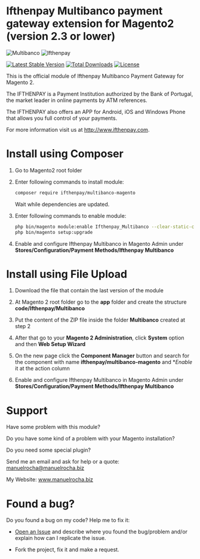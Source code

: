 Ifthenpay Multibanco payment gateway extension for Magento2 (version 2.3 or lower)
===========================================================
![Multibanco](https://raw.githubusercontent.com/manuelrocha88/magento2-Ifthenpay_Multibanco/master/logomb.jpg) ![Ifthenpay](https://raw.githubusercontent.com/manuelrocha88/magento2-Ifthenpay_Multibanco/master/itplogo.png)

[![Latest Stable Version](https://poser.pugx.org/ifthenpay/multibanco-magento/v/stable)](https://packagist.org/packages/ifthenpay/multibanco-magento) [![Total Downloads](https://poser.pugx.org/ifthenpay/multibanco-magento/downloads)](https://packagist.org/packages/ifthenpay/multibanco-magento) [![License](https://poser.pugx.org/ifthenpay/multibanco-magento/license)](https://packagist.org/packages/ifthenpay/multibanco-magento)

This is the official module of Ifthenpay Multibanco Payment Gateway for Magento 2.

The IFTHENPAY is a Payment Institution authorized by the Bank of Portugal, the market leader in online payments by ATM references.

The IFTHENPAY also offers an APP for Android, iOS and Windows Phone that allows you full control of your payments.

For more information visit us at http://www.ifthenpay.com.

Install using Composer
======================

1. Go to Magento2 root folder

2. Enter following commands to install module:

    ```bash
    composer require ifthenpay/multibanco-magento
    ```
   Wait while dependencies are updated.

3. Enter following commands to enable module:

    ```bash
    php bin/magento module:enable Ifthenpay_Multibanco --clear-static-content
    php bin/magento setup:upgrade
    ```
4. Enable and configure Ifthenpay Multibanco in Magento Admin under **Stores/Configuration/Payment Methods/Ifthenpay Multibanco**

Install using File Upload
=========================

1. Download the file that contain the last version of the module

2. At Magento 2 root folder go to the **app** folder and create the structure **code/Ifthenpay/Multibanco**

3. Put the content of the ZIP file inside the folder **Multibanco** created at step 2

4. After that go to your **Magento 2 Administration**, click **System** option and then **Web Setup Wizard**

5. On the new page click the **Component Manager** button and search for the component with name **ifthenpay/multibanco-magento** and **Enable* it at the action column

6. Enable and configure Ifthenpay Multibanco in Magento Admin under **Stores/Configuration/Payment Methods/Ifthenpay Multibanco**

Support
=======

Have some problem with this module?

Do you have some kind of a problem with your Magento installation?

Do you need some special plugin?

Send me an email and ask for help or a quote: manuelrocha@manuelrocha.biz

My Website: www.manuelrocha.biz

Found a bug?
============

Do you found a bug on my code? Help me to fix it:

* [Open an Issue](https://github.com/manuelrocha88/magento2-Ifthenpay_Multibanco/issues/new) and describe where you found the bug/problem and/or explain how can I replicate the issue.

* Fork the project, fix it and make a request.
